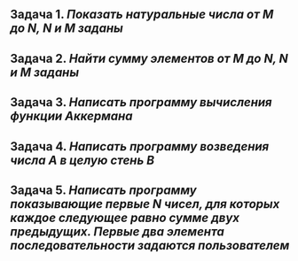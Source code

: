 ## Задача 1. *Показать натуральные числа от M до N, N и M заданы*

## Задача 2. *Найти сумму элементов от M до N, N и M заданы*

## Задача 3. *Написать программу вычисления функции Аккермана*

## Задача 4. *Написать программу возведения числа А в целую стень B*

## Задача 5. *Написать программу показывающие первые N чисел, для которых каждое следующее равно сумме двух предыдущих. Первые два элемента последовательности задаются пользователем*
